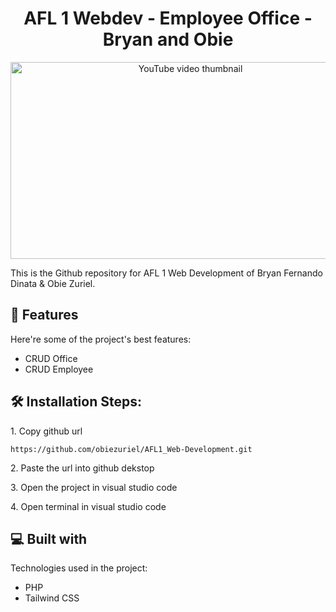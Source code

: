 <h1 align="center" id="title">AFL 1 Webdev - Employee Office - Bryan and Obie</h1>

<p align="center">
    <a href="https://www.youtube.com/watch?v=ETRP_n17afA" target="_blank">
        <img src="https://img.youtube.com/vi/ETRP_n17afA/0.jpg" alt="YouTube video thumbnail" width="560" height="315" />
    </a>
</p>

<p id="description">This is the Github repository for AFL 1 Web Development of Bryan Fernando Dinata & Obie Zuriel.</p>

<h2>🧐 Features</h2>

Here're some of the project's best features:

*   CRUD Office 
*   CRUD Employee

<h2>🛠️ Installation Steps:</h2>

<p>1. Copy github url</p>

```
https://github.com/obiezuriel/AFL1_Web-Development.git
```

<p>2. Paste the url into github dekstop</p>

<p>3. Open the project in visual studio code</p>

<p>4. Open terminal in visual studio code</p>
  
<h2>💻 Built with</h2>

Technologies used in the project:

*   PHP
*   Tailwind CSS
